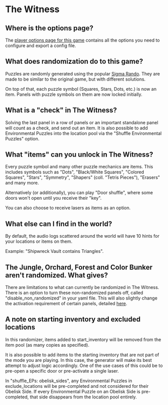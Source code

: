 # The Witness

## Where is the options page?

The [player options page for this game](../player-options) contains all the options you need to configure and export a
config file.

## What does randomization do to this game?

Puzzles are randomly generated using the popular [Sigma Rando](https://github.com/sigma144/witness-randomizer).
They are made to be similar to the original game, but with different solutions.

On top of that, each puzzle symbol (Squares, Stars, Dots, etc.) is now an item.
Panels with puzzle symbols on them are now locked initially.

## What is a "check" in The Witness?

Solving the last panel in a row of panels or an important standalone panel will count as a check, and send out an item.
It is also possible to add Environmental Puzzles into the location pool via the "Shuffle Environmental Puzzles" option.

## What "items" can you unlock in The Witness?

Every puzzle symbol and many other puzzle mechanics are items.
This includes symbols such as "Dots", "Black/White Squares", "Colored Squares", "Stars", "Symmetry", "Shapers" (coll. "Tetris Pieces"), "Erasers" and many more.

Alternatively (or additionally), you can play "Door shuffle", where some doors won't open until you receive their "key".

You can also choose to receive lasers as items as an option.

## What else can I find in the world?

By default, the audio logs scattered around the world will have 10 hints for your locations or items on them. 

Example: "Shipwreck Vault contains Triangles".

## The Jungle, Orchard, Forest and Color Bunker aren't randomized. What gives?

There are limitations to what can currently be randomized in The Witness.
There is an option to turn these non-randomized panels off, called "disable_non_randomized" in your yaml file. This will also slightly change the activation requirement of certain panels, detailed [here](https://github.com/sigma144/witness-randomizer/wiki/Activation-Triggers).

## A note on starting inventory and excluded locations

In this randomizer, items added to start_inventory will be removed from the item pool (as many copies as specified).

It is also possible to add items to the starting inventory that are not part of the mode you are playing.
In this case, the generator will make its best attempt to adjust logic accordingly.
One of the use cases of this could be to pre-open a specific door or pre-activate a single laser.

In "shuffle_EPs: obelisk_sides", any Environmental Puzzles in exclude_locations will be pre-completed and not considered for their Obelisk Side.
If every Environmental Puzzle on an Obelisk Side is pre-completed, that side disappears from the location pool entirely.
